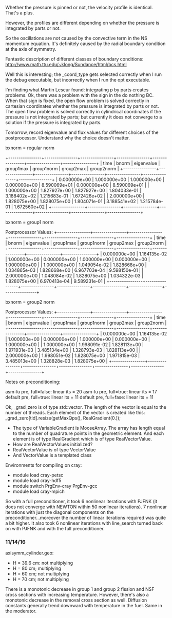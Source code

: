 Whether the pressure is pinned or not, the velocity profile is identical. That's
a plus.

However, the profiles are different depending on whether the pressure is
integrated by parts or not.

So the oscillations are not caused by the convective term in the NS momentum
equation. It's definitely caused by the radial boundary condition at the axis of
symmetry.

Fantastic description of different classes of boundary conditions:
http://www.math.ttu.edu/~klong/Sundance/html/bcs.html

Well this is interesting; the _coord_type gets selected correctly when I run the
debug executable, but incorrectly when I run the opt executable.

I'm finding what Martin Leseur found: integrating p by parts creates
problems. Ok, there was a problem with the sign in the do nothing BC. When that
sign is fixed, the open flow problem is solved correctly in cartesian
coordinates whether the pressure is integrated by parts or not. The open flow
problem is solved correctly in cylindrical coordinates if the pressure is not
integrated by parts; but currently it does not converge to a solution if the
pressure is integrated by parts.

Tomorrow, record eigenvalue and flux values for different choices of the
postprocessor. Understand why the choice doesn't matter.

bxnorm = regular norm

+----------------+----------------+----------------+----------------+----------------+----------------+----------------+
| time           | bnorm          | eigenvalue     | group1max      | group1norm     | group2max      | group2norm     |
+----------------+----------------+----------------+----------------+----------------+----------------+----------------+
|   0.000000e+00 |   1.000000e+00 |   1.000000e+00 |   0.000000e+00 |   8.590069e+01 |   0.000000e+00 |   8.590069e+01 |
|   1.000000e+00 |   1.827927e+00 |   1.827927e+00 |   1.804033e-01 |   3.188402e+02 |   1.215683e-01 |   1.672426e+02 |
|   2.000000e+00 |   1.828075e+00 |   1.828075e+00 |   1.804071e-01 |   3.188541e+02 |   1.215784e-01 |   1.672560e+02 |
+----------------+----------------+----------------+----------------+----------------+----------------+----------------+

bxnorm = group1 norm

Postprocessor Values:
+----------------+----------------+----------------+----------------+----------------+----------------+----------------+
| time           | bnorm          | eigenvalue     | group1max      | group1norm     | group2max      | group2norm     |
+----------------+----------------+----------------+----------------+----------------+----------------+----------------+
|   0.000000e+00 |   1.164135e-02 |   1.000000e+00 |   0.000000e+00 |   1.000000e+00 |   0.000000e+00 |   1.000000e+00 |
|   1.000000e+00 |   1.049054e-02 |   1.828668e+00 |   1.034865e-03 |   1.828668e+00 |   6.967703e-04 |   9.598150e-01 |
|   2.000000e+00 |   1.048084e-02 |   1.828075e+00 |   1.034322e-03 |   1.828075e+00 |   6.970413e-04 |   9.589231e-01 |
+----------------+----------------+----------------+----------------+----------------+----------------+----------------+

bxnorm = group2 norm

Postprocessor Values:
+----------------+----------------+----------------+----------------+----------------+----------------+----------------+
| time           | bnorm          | eigenvalue     | group1max      | group1norm     | group2max      | group2norm     |
+----------------+----------------+----------------+----------------+----------------+----------------+----------------+
|   0.000000e+00 |   1.164135e-02 |   1.000000e+00 |   0.000000e+00 |   1.000000e+00 |   0.000000e+00 |   1.000000e+00 |
|   1.000000e+00 |   1.998091e-02 |   1.828113e+00 |   1.971931e-03 |   3.485134e+00 |   1.328793e-03 |   1.828113e+00 |
|   2.000000e+00 |   1.998051e-02 |   1.828075e+00 |   1.971815e-03 |   3.485013e+00 |   1.328828e-03 |   1.828075e+00 |
+----------------+----------------+----------------+----------------+----------------+----------------+----------------+

Notes on preconditioning:

asm-lu pre, full=false: linear its = 20
asm-lu pre, full=true: linear its = 17
default pre, full=true: linear its = 11
default pre, full=fase: linear its = 11

Ok, _grad_zero is of type std::vector<VariableGradient>. The length of the
vector is equal to the number of threads. Each element of the vector is created
like this: _grad_zero[tid].resize(getMaxQps(), RealGradient(0.));
- The type of VariableGradient is MooseArray<RealGradient>. The array has length
  equal to the number of quadrature points in the geometric element. And each
  element is of type RealGradient which is of type RealVectorValue.
- How are RealVectorValues initialized?
- RealVectorValue is of type VectorValue<Real>
- And VectorValue is a templated class

Environments for compiling on cray:

- module load cray-petsc
- module load cray-hdf5
- module switch PrgEnv-cray PrgEnv-gcc
- module load cray-mpich

So with a full preconditioner, it took 6 nonlinear iterations with PJFNK (it
does not converge with NEWTON within 50 nonlinear iterations). 7 nonlinear
iterations with just the diagonal components on the preconditioner...moreover
the number of linear iterations required was quite a bit higher. It also took 6
nonlinear iterations with line_search turned back on with PJFNK and with the
full preconditioner.

### 11/14/16

axisymm_cylinder.geo:

- H = 39.6 cm: not multiplying
- H = 80 cm; multiplying
- H = 60 cm; not multiplying
- H = 70 cm; not multiplying

There is a monotonic decrease in group 1 and group 2 fission and NSF cross sections with
increasing temperature. However, there's also a monotonic decrease in the
removal cross section as well. Diffusion constants generally trend downward with
temperature in the fuel. Same in the moderator.
